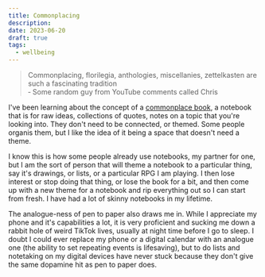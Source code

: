 ```yaml
---
title: Commonplacing
description: 
date: 2023-06-20
draft: true
tags:
  - wellbeing
---
```


> Commonplacing, florilegia, anthologies, miscellanies, zettelkasten are such a fascinating tradition<br>
> &dash; Some random guy from YouTube comments called Chris

I've been learning about the concept of a [commonplace book](https://en.wikipedia.org/wiki/Commonplace_book), a notebook that is for raw ideas, collections of quotes, notes on a topic that you're looking into. They don't need to be connected, or themed. Some people organis them, but I like the idea of it being a space that doesn't need a theme.

I know this is how some people already use notebooks, my partner for one, but I am the sort of person that will theme a notebook to a particular thing, say it's drawings, or lists, or a particular RPG I am playing. I then lose interest or stop doing that thing, or lose the book for a bit, and then come up with a new theme for a notebook and rip everything out so I can start from fresh. I have had a lot of skinny notebooks in my lifetime.

The analogue-ness of pen to paper also draws me in. While I appreciate my phone and it's capabilities a lot, it is very proficient and sucking me down a rabbit hole of weird TikTok lives, usually at night time before I go to sleep. I doubt I could ever replace my phone or a digital calendar with an analogue one (the ability to set repeating events is lifesaving), but to do lists and notetaking on my digital devices have never stuck because they don't give the same dopamine hit as pen to paper does.